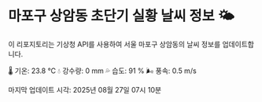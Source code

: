 
# 마포구 상암동 초단기 실황 날씨 정보 🌤️

이 리포지토리는 기상청 API를 사용하여 서울 마포구 상암동의 날씨 정보를 업데이트합니다. 

🌡️ 기온: 23.8 ℃
💧 강수량: 0 mm
💦 습도: 91 %
🌬️ 풍속: 0.5 m/s

마지막 업데이트 시각: 2025년 08월 27일 07시 10분    
